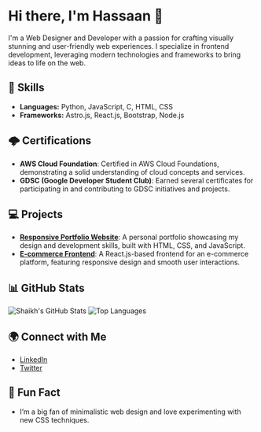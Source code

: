 # Hi there, I'm Hassaan 👋

I'm a Web Designer and Developer with a passion for crafting visually stunning and user-friendly web experiences. I specialize in frontend development, leveraging modern technologies and frameworks to bring ideas to life on the web.

## 🚀 Skills
- **Languages:** Python, JavaScript, C, HTML, CSS
- **Frameworks:** Astro.js, React.js, Bootstrap, Node.js

## 🌩️ Certifications
- **AWS Cloud Foundation**: Certified in AWS Cloud Foundations, demonstrating a solid understanding of cloud concepts and services.
- **GDSC (Google Developer Student Club)**: Earned several certificates for participating in and contributing to GDSC initiatives and projects.

## 💻 Projects
- [**Responsive Portfolio Website**](https://github.com/nox619/portfolio-website): A personal portfolio showcasing my design and development skills, built with HTML, CSS, and JavaScript.
- [**E-commerce Frontend**](https://github.com/nox619/e-commerce-frontend): A React.js-based frontend for an e-commerce platform, featuring responsive design and smooth user interactions.

## 📊 GitHub Stats
![Shaikh's GitHub Stats](https://github-readme-stats.vercel.app/api?username=nox619&show_icons=true&theme=radical)
![Top Languages](https://github-readme-stats.vercel.app/api/top-langs/?username=nox619&layout=compact&theme=radical)

## 🌍 Connect with Me
- [LinkedIn](https://linkedin.com/in/shaikh-hassaan)
- [Twitter](https://twitter.com/shaikh-hassaan)

## 🎨 Fun Fact
- I’m a big fan of minimalistic web design and love experimenting with new CSS techniques.
